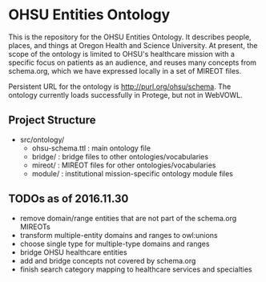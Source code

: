 # OHSU Entities Ontology

This is the repository for the OHSU Entities Ontology.  It describes people, places, and things at Oregon Health and Science University.  At present, the scope of the ontology is limited to OHSU's healthcare mission with a specific focus on patients as an audience, and reuses many concepts from schema.org, which we have expressed locally in a set of MIREOT files.

Persistent URL for the ontology is http://purl.org/ohsu/schema.  The ontology currently loads successfully in Protege, but not in WebVOWL.


## Project Structure

* src/ontology/
  * ohsu-schema.ttl : main ontology file
  * bridge/ : bridge files to other ontologies/vocabularies
  * mireot/ : MIREOT files for other ontologies/vocabularies
  * module/ : institutional mission-specific ontology module files

## TODOs as of 2016.11.30

* remove domain/range entities that are not part of the schema.org MIREOTs
* transform multiple-entity domains and ranges to owl:unions
* choose single type for multiple-type domains and ranges
* bridge OHSU healthcare entities
* add and bridge concepts not covered by schema.org
* finish search category mapping to healthcare services and specialties